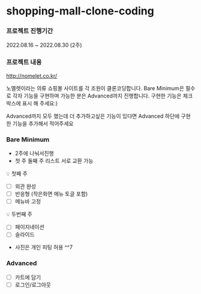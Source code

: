 # shopping-mall-clone-coding

### 프로젝트 진행기간

  2022.08.16 ~ 2022.08.30 (2주)

### 프로젝트 내용

http://nomelet.co.kr/

노멜렛이라는 의류 쇼핑몰 사이트를 각 조원이 클론코딩합니다.
Bare Minimum은 필수로 각자 기능을 구현하며 가능한 분은 Advanced까지 진행합니다.
구현한 기능은 체크박스에 표시 해 주세요:)

Advanced까지 모두 했는데 더 추가하고싶은 기능이 있다면 Advanced 하단에 구현한 기능을 추가해서 적어주세요

### Bare Minimum 
- 2주에 나눠서진행 
- 첫 주 둘째 주 리스트 서로 교환 가능

<aside>
💡 첫째 주

- [ ] 외관 완성
- [ ] 반응형 (작은화면 메뉴 토글 포함)
- [ ] 메뉴바 고정

💡 두번째 주 

- [ ] 페이지네이션
- [ ] 슬라이드
</aside>

- 사진은 개인 피팅 허용 ^^7

### Advanced

- [ ] 카트에 담기
- [ ] 로그인/로그아웃
